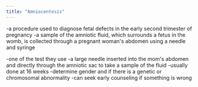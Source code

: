 ```yaml
---
title: "Amniocentesis"
---
```

-a procedure used to diagnose fetal defects in the early second trimester of pregnancy
-a sample of the amniotic fluid, which surrounds a fetus in the womb, is collected through a pregnant woman's abdomen using a needle and syringe

-one of the test they use
-a large needle inserted into the mom's abdomen and directly through the amniotic sac to take a sample of the fluid
-usually done at 16 weeks
-determine gender and if there is a genetic or chromosomal abnormality
-can seek early counseling if something is wrong

